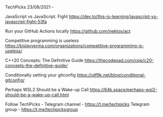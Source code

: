 TechPicks 23/08/2021 -

JavaScript vs JavaScript. Fight
https://dev.to/this-is-learning/javascript-vs-javascript-fight-53fa

Run your GitHub Actions locally
https://github.com/nektos/act

Competitive programming is useless
https://kislayverma.com/organizations/competitive-programming-is-useless/

C++20 Concepts: The Definitive Guide
https://thecodepad.com/cpp/c20-concepts-the-definitive-guide/

Conditionally setting your gitconfig
https://utf9k.net/blog/conditional-gitconfig/

Perhaps WSL2 Should be a Wake-up Call
https://64k.space/perhaps-wsl2-should-be-a-wake-up-call.html

Follow TechPicks -
Telegram channel - https://t.me/techpicks
Telegram group - https://t.me/techpicksgroup
